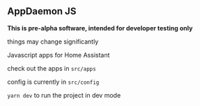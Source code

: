 AppDaemon JS
------

**This is pre-alpha software, intended for developer testing only**

things may change significantly

Javascript apps for Home Assistant

check out the apps in `src/apps`

config is currently in `src/config`

`yarn dev` to run the project in dev mode